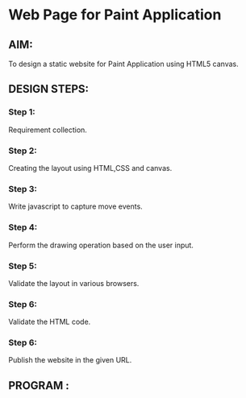 # Web Page for Paint Application

## AIM:

To design a static website for Paint Application using HTML5 canvas.

## DESIGN STEPS:

### Step 1:

Requirement collection.

### Step 2:

Creating the layout using HTML,CSS and canvas.

### Step 3:

Write javascript to capture move events.

### Step 4:

Perform the drawing operation based on the user input.

### Step 5:

Validate the layout in various browsers.

### Step 6:

Validate the HTML code.

### Step 6:

Publish the website in the given URL.

## PROGRAM :
<!DOCTYPE html>
<html lang="en">
  <head>
    <meta charset="UTF-8" />
    <meta http-equiv="X-UA-Compatible" content="IE=edge" />
    <meta name="viewport" content="width=device-width, initial-scale=1.0" />
    <title>Paint Application</title>
    <link rel="icon" href="./img/logo.png" type="image/x-icon" />
    <style>

        #content{
            padding-left: 740px;
           
        }
        #myCanvas{
          background-color: #FBE4E6;
          box-shadow: inset 0 0 5px #b6b6b6; 
          backdrop-filter: blur(15px);
          border-radius: 2px;
          border: 5px solid #EB7A81;
        }
        #buttonstyle{
          background-color: #FDF5F5;
          border: 2px solid #EB7A81;
          border-radius: 5px;
          color: black;
          padding: 15px 32px;
          text-align: center;
          display: inline-block;
          font-size: 16px;
          margin: 4px 2px;
          cursor: pointer;
        }
        #buttonstyle:hover{
            background-color:#ffffff36;
            transition: 0.5s;
        }
        #bgimg{
            background-image: url(./paintimg.png);
        }
        #shooky{
            border: 2px solid #ffffff;
            border-radius: 25px;
            padding: 25px 25px;
            text-align: center;
            display: inline-block;
            font-size: 16px;
            margin: 4px 2px;
            cursor: pointer;
        }
        #shooky:hover{
            opacity: 20%;
            transition: 0.21s;
        }
        </style>
  </head>
  <body id="bgimg">
    <div id="content">
      <canvas id="myCanvas" width="800" height="800" onclick="showCoords(event)"></canvas></div>
      <c==enter>
      <button onclick="shape=1" id="buttonstyle" >Solid Circle</button>
      <button onclick="shape=2" id="buttonstyle">circle</button>
      <button onclick="shape=3" id="buttonstyle">Solid Square</button>
      <button onclick="shape=4" id="buttonstyle">Square</button>
      <button onclick="shape=5" id="buttonstyle">Solid Triangle</button>
      <button onclick="shape=6" id="buttonstyle">Triangle</button>
      <br>
      <button onclick="size()" id="buttonstyle" >Change size</button></center>
      <center>
      <button onclick="change_color(this)" id="shooky" style="background: white;"></button>
      <button onclick="change_color(this)" id="shooky" style="background: rgb(255, 72, 72);"></button>
      <button onclick="change_color(this)" id="shooky" style="background: rgb(255, 115, 1);"></button>
      <button onclick="change_color(this)" id="shooky" style="background: rgb(252, 255, 60);"></button>
      <button onclick="change_color(this)" id="shooky" style="background: rgb(94, 255, 45);"></button>
      <button onclick="change_color(this)" id="shooky" style="background: rgb(7, 184, 1);"></button>
      <button onclick="change_color(this)" id="shooky" style="background: rgb(49, 231, 255);"></button>
      <button onclick="change_color(this)" id="shooky" style="background: rgb(46, 112, 255);"></button>
      <button onclick="change_color(this)" id="shooky" style="background: rgb(213, 76, 255);"></button>
      <button onclick="change_color(this)" id="shooky" style="background: rgb(153, 0, 255);"></button>
      <button onclick="change_color(this)" id="shooky" style="background: rgb(54, 0, 124);"></button>
      <button onclick="change_color(this)" id="shooky" style="background: rgb(0, 0, 0);"></button>
      </center>

      <script>


        const canvas = document.getElementById("myCanvas");
        const ctx = canvas.getContext("2d");
        ctx.fillStyle = "#FF0000";
        canvas.height = canvas.width;
        ctx.transform(1, 0, 0, -1, 0, canvas.height);
        let xMax = canvas.height;
        let yMax = canvas.width;
        let csize= 20;
        let sqsize= 50;
        let tsize=50;
        let tata="black";
        function size(){   
          if (shape==1 ||shape==2){
            let c= prompt("Please enter size of circle", "ex:100,50");
            csize=c;
          } 
          if (shape==3 ||shape==4){
            let s = prompt("Please enter size of square", "ex:100,20");
            sqsize=s;
          }
          if (shape==5 || shape==6){
            let t= prompt("Please enter size of triangle","ex:50,84");
            tsize=t;
          }
        }
        function change_color(element){
          tata=element.style.background;
        }
        function showCoords(event)
        {
          var x = event.clientX-545;
          var y = yMax-event.clientY;
          var coords = "X coords: " + x + ", Y coords: " + y;
          document.getElementById("demo").innerHTML = coords;
    
          if (shape==1){
            ctx.beginPath();
            ctx.arc(x, y, csize, 0, 2 * Math.PI);
            ctx.fillStyle=tata;
            ctx.fill();
          }
          if (shape==2){
            ctx.beginPath();
            ctx.arc(x, y, csize, 0, 2 * Math.PI);
            ctx.strokeStyle=tata;
            ctx.stroke();
          }
          if (shape==3){
            ctx.beginPath();
            ctx.rect(x-(sqsize/2),y-(sqsize/2), sqsize,sqsize);
            ctx.fillStyle=tata;
            ctx.fill();
          }
          if (shape==4){
            ctx.beginPath();
            ctx.rect(x-(sqsize/2),y-(sqsize/2), sqsize,sqsize);
            ctx.strokeStyle=tata;
            ctx.stroke();
          }
          if (shape==6){
            ctx.beginPath();
            ctx.moveTo(x, y);
            ctx.lineTo(x-(tsize/2),y-(tsize*0.86602));
            ctx.lineTo(x+(tsize/2),y-(tsize*0.86602));
            ctx.lineTo(x,y)
            ctx.strokeStyle=tata;
            ctx.stroke();
          }
          if (shape==5){
            ctx.beginPath();
            ctx.moveTo(x, y);
            ctx.lineTo(x-(tsize/2),y-(tsize*0.86602));
            ctx.lineTo(x+(tsize/2),y-(tsize*0.86602));
            ctx.fillStyle=tata;
            ctx.fill();
          }    
        }
      </script>
    <center><p id="demo" style="color: white;"></p></center>
    <p 
    style="font-family: -apple-system, BlinkMacSystemFont, 'Segoe UI', Roboto, Oxygen, Ubuntu, Cantarell, 'Open Sans', 'Helvetica Neue', sans-serif; 
    text-align: center;
    color:#320C0E;
    font-weight: bold;
    font-size: larger;">Paint Application Program, Developed by jagan a</p>
  </body>
</html>
--include your code--

## OUTPUT:
![output](paint.png)
-- include your output screenshots ---

## Result:

Thus a website is designed and validated for paint application using HTML5 canvas.
